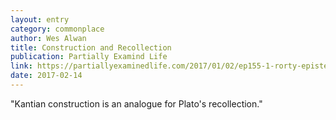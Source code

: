 ```yaml
---
layout: entry
category: commonplace
author: Wes Alwan
title: Construction and Recollection
publication: Partially Examind Life
link: https://partiallyexaminedlife.com/2017/01/02/ep155-1-rorty-epistemology/
date: 2017-02-14
---
```


"Kantian construction is an analogue for Plato's recollection."

